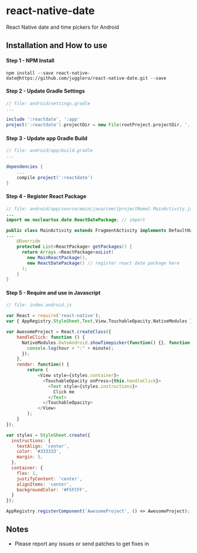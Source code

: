 # react-native-date
React Native date and time pickers for Android

## Installation and How to use

#### Step 1 - NPM Install

```shell
npm install --save react-native-date@https://github.com/juggleru/react-native-date.git --save
```
#### Step 2 - Update Gradle Settings

```gradle
// file: android/settings.gradle
...

include ':reactdate', ':app'
project(':reactdate').projectDir = new File(rootProject.projectDir, '../node_modules/react-native-date')
```

#### Step 3 - Update app Gradle Build

```gradle
// file: android/app/build.gradle
...

dependencies {
    ...
    compile project(':reactdate')
}
```

#### Step 4 - Register React Package

```java
// file: android/app/source/main/java/com/{projectName}.MainActivity.java
...
import me.nucleartux.date.ReactDatePackage; // import

public class MainActivity extends FragmentActivity implements DefaultHardwareBackBtnHandler { // ! extends from FragmentActivity
...
    @Override
    protected List<ReactPackage> getPackages() {
      return Arrays.<ReactPackage>asList(
        new MainReactPackage(),
        new ReactDatePackage() // register react date package here
      );
    }
}
```

#### Step 5 - Require and use in Javascript

```js
// file: index.android.js

var React = require('react-native');
var { AppRegistry,StyleSheet,Text,View,TouchableOpacity,NativeModules } = React;

var AwesomeProject = React.createClass({
    handleClick: function () {
      NativeModules.DateAndroid.showTimepicker(function() {}, function(hour, minute) {
        console.log(hour + ":" + minute);
      });
    },
    render: function() {
        return (
            <View style={styles.container}>
              <TouchableOpacity onPress={this.handleClick}>
                <Text style={styles.instructions}>
                  Click me
                </Text>
              </TouchableOpacity>
            </View>
        );
    }
});

var styles = StyleSheet.create({
  instructions: {
    textAlign: 'center',
    color: '#333333',
    margin: 5,
  },
  container: {
    flex: 1,
    justifyContent: 'center',
    alignItems: 'center',
    backgroundColor: '#F5FCFF',
  }
});

AppRegistry.registerComponent('AwesomeProject', () => AwesomeProject);
```


## Notes
- Please report any issues or send patches to get fixes in
